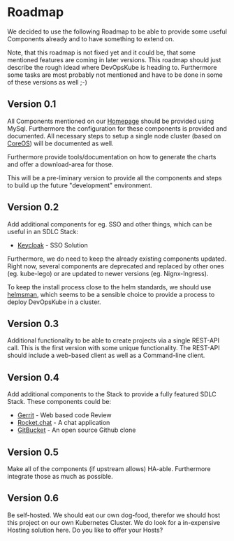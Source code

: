# Roadmap

We decided to use the following Roadmap to be able to provide some useful Components already and to have something to extend on.

Note, that this roadmap is not fixed yet and it could be, that some mentioned features are coming in later versions. This roadmap should just describe the rough idead where DevOpsKube is heading to. Furthermore some tasks are most probably not mentioned and have to be done in some of these versions as well ;-)

## Version 0.1

All Components mentioned on our [Homepage](/) should be provided using MySql. Furthermore the configuration for these components is provided and documented. All necessary steps to setup a single node cluster (based on [CoreOS](https://coreos.com/)) will be documented as well.

Furthermore provide tools/documentation on how to generate the charts and offer a download-area for those.

This will be a pre-liminary version to provide all the components and steps to build up the future "development" environment.

## Version 0.2

Add additional components for eg. SSO and other things, which can be useful in an SDLC Stack:

* [Keycloak](http://www.keycloak.org/) - SSO Solution

Furthermore, we do need to keep the already existing components updated. Right now, several components
are deprecated and replaced by other ones (eg. kube-lego) or are updated to newer versions (eg. Nignx-Ingress).

To keep the install process close to the helm standards, we should use [helmsman](https://github.com/Praqma/helmsman),
which seems to be a sensible choice to provide a process to deploy DevOpsKube in a cluster.

## Version 0.3

Additional functionality to be able to create projects via a single REST-API call. This is the first version with some unique functionality. The REST-API should include a web-based client as well as a Command-line client.

## Version 0.4

Add additional components to the Stack to provide a fully featured SDLC Stack. These components could be:

* [Gerrit](https://www.gerritcodereview.com/) - Web based code Review
* [Rocket.chat](https://rocket.chat/) - A chat application
* [GitBucket](https://github.com/gitbucket/gitbucket) - An open source Github clone

## Version 0.5

Make all of the components (if upstream allows) HA-able. Furthermore integrate those as much as possible.

## Version 0.6

Be self-hosted. We should eat our own dog-food, therefor we should host this project on our own Kubernetes Cluster. We do look for a in-expensive Hosting solution here. Do you like to offer your Hosts?
